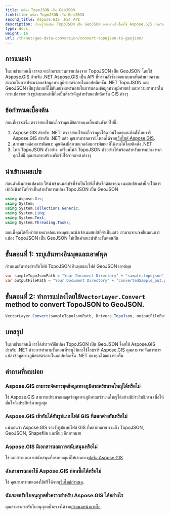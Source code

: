 ```yaml
---
title: แปลง TopoJSON เป็น GeoJSON
linktitle: แปลง TopoJSON เป็น GeoJSON
second_title: Aspose.GIS .NET API
description: เรียนรู้วิธีแปลง TopoJSON เป็น GeoJSON อย่างราบรื่นโดยใช้ Aspose.GIS สำหรับ .NET ปฏิบัติตามบทช่วยสอนทีละขั้นตอนของเราเพื่อการจัดการข้อมูลทางภูมิศาสตร์ที่มีประสิทธิภาพ
type: docs
weight: 16
url: /th/net/geo-data-conversion/convert-topojson-to-geojson/
---
```

## การแนะนำ
ในบทช่วยสอนนี้ เราจะเจาะลึกกระบวนการแปลงจาก TopoJSON เป็น GeoJSON โดยใช้ Aspose.GIS สำหรับ .NET Aspose.GIS เป็น API ที่ทรงพลังซึ่งออกแบบมาเพื่ออำนวยความสะดวกในการประมวลผลข้อมูลทางภูมิศาสตร์ภายในแอปพลิเคชัน .NET TopoJSON และ GeoJSON เป็นรูปแบบที่ใช้กันอย่างแพร่หลายในการแสดงข้อมูลทางภูมิศาสตร์ และความสามารถในการแปลงระหว่างรูปแบบเหล่านี้ถือเป็นสิ่งสำคัญสำหรับแอปพลิเคชัน GIS ต่างๆ
## ข้อกำหนดเบื้องต้น
ก่อนที่เราจะเริ่ม ตรวจสอบให้แน่ใจว่าคุณมีข้อกำหนดเบื้องต้นดังต่อไปนี้:
1.  Aspose.GIS สำหรับ .NET: ตรวจสอบให้แน่ใจว่าคุณได้ดาวน์โหลดและติดตั้งไลบรารี Aspose.GIS สำหรับ .NET แล้ว คุณสามารถดาวน์โหลดได้จาก[เว็บไซต์ Aspose.GIS](https://releases.aspose.com/gis/net/).
2. สภาพแวดล้อมการพัฒนา: คุณต้องมีสภาพแวดล้อมการพัฒนาที่ใช้งานได้โดยติดตั้ง .NET
3. ไฟล์ TopoJSON ตัวอย่าง: เตรียมไฟล์ TopoJSON ตัวอย่างให้พร้อมสำหรับการแปลง หากคุณไม่มี คุณสามารถสร้างหรือรับได้จากแหล่งต่างๆ

## นำเข้าเนมสเปซ
ก่อนดำเนินการแปลงต่อ ให้นำเข้าเนมสเปซที่จำเป็นไปยังโปรเจ็กต์ของคุณ เนมสเปซเหล่านี้จะให้การเข้าถึงฟังก์ชันที่จำเป็นสำหรับการแปลง TopoJSON เป็น GeoJSON

   ```csharp
using Aspose.Gis;
using System;
using System.Collections.Generic;
using System.Linq;
using System.Text;
using System.Threading.Tasks;
```

ตอนนี้คุณได้ตั้งค่าสภาพแวดล้อมของคุณและนำเข้าเนมสเปซที่จำเป็นแล้ว เรามาแจกแจงขั้นตอนการแปลง TopoJSON เป็น GeoJSON ให้เป็นคำแนะนำทีละขั้นตอนกัน
## ขั้นตอนที่ 1: ระบุเส้นทางอินพุตและเอาต์พุต

กำหนดเส้นทางสำหรับไฟล์ TopoJSON อินพุตและไฟล์ GeoJSON เอาต์พุต
```csharp
var sampleTopoJsonPath = "Your Document Directory" + "sample.topojson";
var outputFilePath = "Your Document Directory" + "convertedSample_out.geojson";
```
##  ขั้นตอนที่ 2: ทำการแปลงโดยใช้`VectorLayer.Convert` method to convert TopoJSON to GeoJSON.
```csharp
VectorLayer.Convert(sampleTopoJsonPath, Drivers.TopoJson, outputFilePath, Drivers.GeoJson);
```

## บทสรุป
ในบทช่วยสอนนี้ เราได้สำรวจวิธีแปลง TopoJSON เป็น GeoJSON โดยใช้ Aspose.GIS สำหรับ .NET ด้วยการทำตามขั้นตอนที่ระบุไว้และใช้ไลบรารี Aspose.GIS คุณสามารถจัดการการแปลงข้อมูลทางภูมิศาสตร์ภายในแอปพลิเคชัน .NET ของคุณได้อย่างราบรื่น
## คำถามที่พบบ่อย
### Aspose.GIS สามารถจัดการชุดข้อมูลทางภูมิศาสตร์ขนาดใหญ่ได้หรือไม่
ใช่ Aspose.GIS สามารถประมวลผลชุดข้อมูลทางภูมิศาสตร์ขนาดใหญ่ได้อย่างมีประสิทธิภาพ เพื่อให้มั่นใจถึงประสิทธิภาพสูงสุด
### Aspose.GIS เข้ากันได้กับรูปแบบไฟล์ GIS ที่แตกต่างกันหรือไม่
แน่นอนว่า Aspose.GIS รองรับรูปแบบไฟล์ GIS ที่หลากหลาย รวมถึง TopoJSON, GeoJSON, Shapefile และอื่นๆ อีกมากมาย
### Aspose.GIS มีเอกสารและการสนับสนุนหรือไม่
 ใช่ เอกสารและการสนับสนุนที่ครอบคลุมมีให้ผ่านทาง[ฟอรัม Aspose.GIS](https://forum.aspose.com/c/gis/33).
### ฉันสามารถลองใช้ Aspose.GIS ก่อนซื้อได้หรือไม่
 ใช่ คุณสามารถทดลองใช้ฟรีได้จาก[เว็บไซต์กำหนด](https://releases.aspose.com/).
### ฉันจะขอรับใบอนุญาตชั่วคราวสำหรับ Aspose.GIS ได้อย่างไร
 คุณสามารถขอรับใบอนุญาตชั่วคราวได้จาก[กำหนดหน้าการซื้อ](https://purchase.aspose.com/temporary-license/).